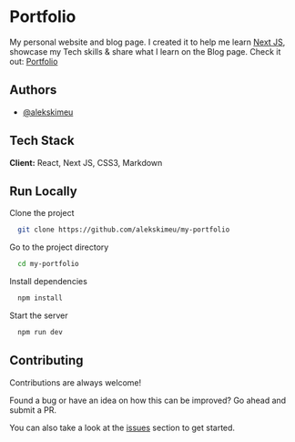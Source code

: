 
# Portfolio

My personal website and blog page. I created it to help me learn [Next JS](https://nextjs.org/docs/getting-started), showcase my Tech skills & share what I learn on the Blog page. Check it out: [Portfolio](https://alex-kimeu.com)

## Authors

- [@alekskimeu](https://www.twitter.com/alekskimeu)


## Tech Stack

**Client:** React, Next JS, CSS3, Markdown


## Run Locally

Clone the project

```bash
  git clone https://github.com/alekskimeu/my-portfolio
```

Go to the project directory

```bash
  cd my-portfolio
```

Install dependencies

```bash
  npm install
```

Start the server

```bash
  npm run dev
```
## Contributing

Contributions are always welcome!

Found a bug or have an idea on how this can be improved? Go ahead and submit a PR.

You can also take a look at the [issues](https://github.com/alekskimeu/my-portfolio/issues) section to get started.